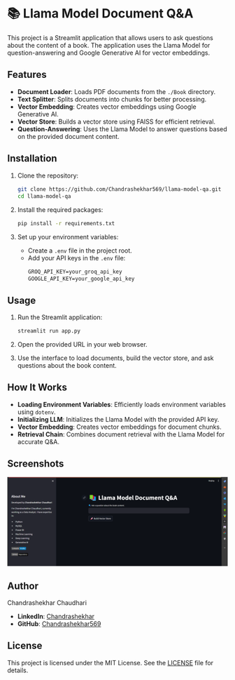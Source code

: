 # 📚 Llama Model Document Q&A

This project is a Streamlit application that allows users to ask questions about the content of a book. The application uses the Llama Model for question-answering and Google Generative AI for vector embeddings.

## Features

- **Document Loader**: Loads PDF documents from the `./Book` directory.
- **Text Splitter**: Splits documents into chunks for better processing.
- **Vector Embedding**: Creates vector embeddings using Google Generative AI.
- **Vector Store**: Builds a vector store using FAISS for efficient retrieval.
- **Question-Answering**: Uses the Llama Model to answer questions based on the provided document content.

## Installation

1. Clone the repository:
    ```sh
    git clone https://github.com/Chandrashekhar569/llama-model-qa.git
    cd llama-model-qa
    ```

2. Install the required packages:
    ```sh
    pip install -r requirements.txt
    ```

3. Set up your environment variables:
    - Create a `.env` file in the project root.
    - Add your API keys in the `.env` file:
      ```
      GROQ_API_KEY=your_groq_api_key
      GOOGLE_API_KEY=your_google_api_key
      ```

## Usage

1. Run the Streamlit application:
    ```sh
    streamlit run app.py
    ```

2. Open the provided URL in your web browser.

3. Use the interface to load documents, build the vector store, and ask questions about the book content.

## How It Works

- **Loading Environment Variables**: Efficiently loads environment variables using `dotenv`.
- **Initializing LLM**: Initializes the Llama Model with the provided API key.
- **Vector Embedding**: Creates vector embeddings for document chunks.
- **Retrieval Chain**: Combines document retrieval with the Llama Model for accurate Q&A.

## Screenshots

![Llama Model Q&A Screenshot](screenshot.png)

## Author

Chandrashekhar Chaudhari

- **LinkedIn**: [Chandrashekhar](https://www.linkedin.com/in/chandrashekhar1997/)
- **GitHub**: [Chandrashekhar569](https://github.com/Chandrashekhar569)

## License

This project is licensed under the MIT License. See the [LICENSE](LICENSE) file for details.
